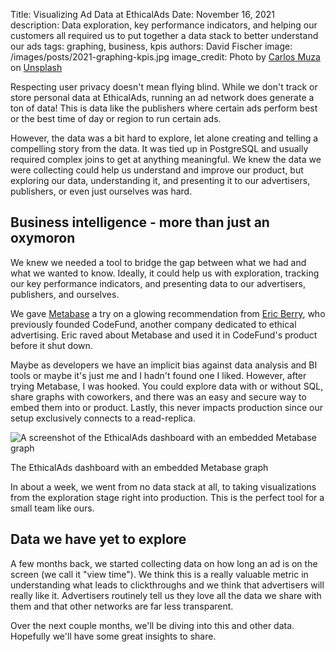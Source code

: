 Title: Visualizing Ad Data at EthicalAds
Date: November 16, 2021
description: Data exploration, key performance indicators, and helping our customers all required us to put together a data stack to better understand our ads
tags: graphing, business, kpis
authors: David Fischer
image: /images/posts/2021-graphing-kpis.jpg
image_credit: <span>Photo by <a href="https://unsplash.com/@kmuza?utm_source=unsplash&amp;utm_medium=referral&amp;utm_content=creditCopyText">Carlos Muza</a> on <a href="https://unsplash.com/photos/hpjSkU2UYSU?utm_source=unsplash&amp;utm_medium=referral&amp;utm_content=creditCopyText">Unsplash</a></span>


Respecting user privacy doesn't mean flying blind. 
While we don't track or store personal data at EthicalAds,
running an ad network does generate a ton of data!
This is data like the publishers where certain ads perform best
or the best time of day or region to run certain ads.

However, the data was a bit hard to explore,
let alone creating and telling a compelling story from the data.
It was tied up in PostgreSQL and usually required complex joins
to get at anything meaningful.
We knew the data we were collecting could help us understand and improve our product,
but exploring our data, understanding it,
and presenting it to our advertisers, publishers, or even just ourselves was hard.


## Business intelligence - more than just an oxymoron

We knew we needed a tool to bridge the gap between what we had and what we wanted to know.
Ideally, it could help us with exploration, tracking our key performance indicators,
and presenting data to our advertisers, publishers, and ourselves.

We gave [Metabase](https://www.metabase.com/?ref=ethicalads.io) a try
on a glowing recommendation from [Eric Berry](https://twitter.com/coderberry),
who previously founded CodeFund, another company dedicated to ethical advertising.
Eric raved about Metabase and used it in CodeFund's product before it shut down.

Maybe as developers we have an implicit bias against data analysis and BI tools
or maybe it's just me and I hadn't found one I liked.
However, after trying Metabase, I was hooked.
You could explore data with or without SQL, share graphs with coworkers,
and there was an easy and secure way to embed them into or product.
Lastly, this never impacts production since our setup exclusively connects to a read-replica.


<div class="postimage text-center">
  <img class="w-75" src="{static}../images/posts/2021-dashboard-screenshot-graphs.png" alt="A screenshot of the EthicalAds dashboard with an embedded Metabase graph">
  <p>The EthicalAds dashboard with an embedded Metabase graph</p>
</div>

In about a week, we went from no data stack at all,
to taking visualizations from the exploration stage right into production.
This is the perfect tool for a small team like ours.


## Data we have yet to explore

A few months back, we started collecting data on how long an ad is on the screen (we call it "view time").
We think this is a really valuable metric in understanding what leads to clickthroughs
and we think that advertisers will really like it.
Advertisers routinely tell us they love all the data we share with them
and that other networks are far less transparent.

Over the next couple months, we'll be diving into this and other data.
Hopefully we'll have some great insights to share.
